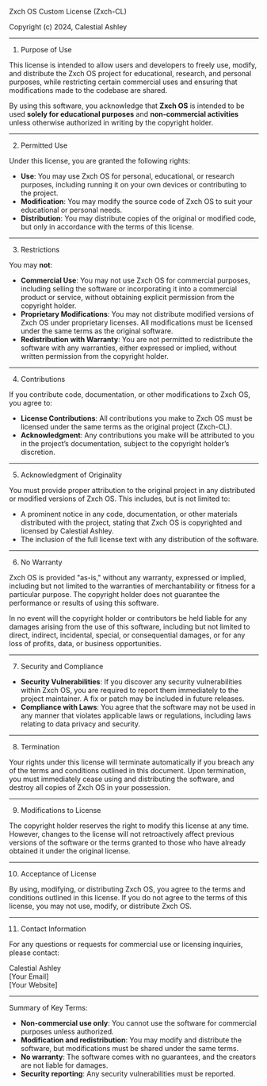 Zxch OS Custom License (Zxch-CL)

Copyright (c) 2024, Calestial Ashley

---

1. Purpose of Use

This license is intended to allow users and developers to freely use, modify, and distribute the Zxch OS project for educational, research, and personal purposes, while restricting certain commercial uses and ensuring that modifications made to the codebase are shared.

By using this software, you acknowledge that **Zxch OS** is intended to be used **solely for educational purposes** and **non-commercial activities** unless otherwise authorized in writing by the copyright holder.

---

2. Permitted Use

Under this license, you are granted the following rights:

- **Use**: You may use Zxch OS for personal, educational, or research purposes, including running it on your own devices or contributing to the project.
- **Modification**: You may modify the source code of Zxch OS to suit your educational or personal needs.
- **Distribution**: You may distribute copies of the original or modified code, but only in accordance with the terms of this license.

---

3. Restrictions

You may **not**:

- **Commercial Use**: You may not use Zxch OS for commercial purposes, including selling the software or incorporating it into a commercial product or service, without obtaining explicit permission from the copyright holder.
- **Proprietary Modifications**: You may not distribute modified versions of Zxch OS under proprietary licenses. All modifications must be licensed under the same terms as the original software.
- **Redistribution with Warranty**: You are not permitted to redistribute the software with any warranties, either expressed or implied, without written permission from the copyright holder.

---

4. Contributions

If you contribute code, documentation, or other modifications to Zxch OS, you agree to:

- **License Contributions**: All contributions you make to Zxch OS must be licensed under the same terms as the original project (Zxch-CL).
- **Acknowledgment**: Any contributions you make will be attributed to you in the project’s documentation, subject to the copyright holder’s discretion.

---

5. Acknowledgment of Originality

You must provide proper attribution to the original project in any distributed or modified versions of Zxch OS. This includes, but is not limited to:

- A prominent notice in any code, documentation, or other materials distributed with the project, stating that Zxch OS is copyrighted and licensed by Calestial Ashley.
- The inclusion of the full license text with any distribution of the software.

---

6. No Warranty

Zxch OS is provided "as-is," without any warranty, expressed or implied, including but not limited to the warranties of merchantability or fitness for a particular purpose. The copyright holder does not guarantee the performance or results of using this software.

In no event will the copyright holder or contributors be held liable for any damages arising from the use of this software, including but not limited to direct, indirect, incidental, special, or consequential damages, or for any loss of profits, data, or business opportunities.

---

7. Security and Compliance

- **Security Vulnerabilities**: If you discover any security vulnerabilities within Zxch OS, you are required to report them immediately to the project maintainer. A fix or patch may be included in future releases.
- **Compliance with Laws**: You agree that the software may not be used in any manner that violates applicable laws or regulations, including laws relating to data privacy and security.

---

8. Termination

Your rights under this license will terminate automatically if you breach any of the terms and conditions outlined in this document. Upon termination, you must immediately cease using and distributing the software, and destroy all copies of Zxch OS in your possession.

---

9. Modifications to License

The copyright holder reserves the right to modify this license at any time. However, changes to the license will not retroactively affect previous versions of the software or the terms granted to those who have already obtained it under the original license.

---

10. Acceptance of License

By using, modifying, or distributing Zxch OS, you agree to the terms and conditions outlined in this license. If you do not agree to the terms of this license, you may not use, modify, or distribute Zxch OS.

---

11. Contact Information

For any questions or requests for commercial use or licensing inquiries, please contact:

Calestial Ashley  
[Your Email]  
[Your Website]  

---

Summary of Key Terms:
- **Non-commercial use only**: You cannot use the software for commercial purposes unless authorized.
- **Modification and redistribution**: You may modify and distribute the software, but modifications must be shared under the same terms.
- **No warranty**: The software comes with no guarantees, and the creators are not liable for damages.
- **Security reporting**: Any security vulnerabilities must be reported.

